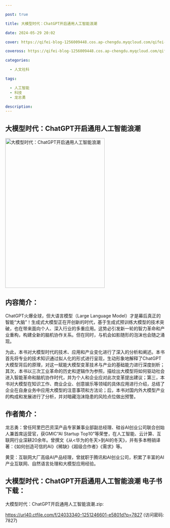 ```yaml
---

post: true

title: 大模型时代：ChatGPT开启通用人工智能浪潮

date: 2024-05-29 20:02

cover: https://qifei-blog-1256009448.cos.ap-chengdu.myqcloud.com/qifei-blog/64f0a28b661c6c8e5417bd15.jpg

coveross: https://qifei-blog-1256009448.cos.ap-chengdu.myqcloud.com/qifei-blog/64f0a28b661c6c8e5417bd15.jpg

categories:

  - 人文社科

tags:

  - 人工智能
  - 科技
  - 龙志勇

description:
---
```


## 大模型时代：ChatGPT开启通用人工智能浪潮
<img alt="大模型时代：ChatGPT开启通用人工智能浪潮 " class="aligncenter loading" data-was-processed="true" decoding="async" fetchpriority="high" height="471" src="https://qifei-blog-1256009448.cos.ap-chengdu.myqcloud.com/qifei-blog/64f0a28b661c6c8e5417bd15.jpg " style="cursor: zoom-in;" width="314"/>

## 内容简介：

ChatGPT火爆全球，但大语言模型（Large Language Model）才是幕后真正的智能“大脑”！生成式大模型正在开创新的时代，基于生成式预训练大模型的技术突破，也在带来面向个人、深入行业的多重应用。这势必引发新一轮的智力革命和产业重构，构建全新的脑机协作关系。但在同时，与机会如影随形的泡沫也会随之涌现。

为此，本书对大模型时代的技术、应用和产业变化进行了深入的分析和阐述。本书首先将专业的技术知识通过拟人化的形式进行呈现，生动形象地解释了ChatGPT大模型背后的原理，对这一赋能大模型变革技术与产业的基础能力进行深度剖析；其次，本书以三次工业革命的历史和逻辑作为参照，描绘出大模型将如何驱动社会进入智能革命和脑机协作时代，并为个人和企业应对此次变革提出建议；第三，本书对大模型在知识工作、商业企业、创意娱乐等领域的具体应用进行介绍，总结了企业在自身业务中应用大模型的注意事项和方法论；后，本书对国内外大模型产业的构成和发展进行了分析，并对暗藏泡沫隐患的风险点位做出预警。

## 作者简介：

龙志勇：曾任阿里巴巴资深产品专家兼事业部副总经理、硅谷AI创业公司联合创始人兼首席运营官，获GMIC“AI Startup Top10”等荣誉，在人工智能、云计算、互联网行业深耕20余年。曾撰文《从&lt;华为的冬天&gt;到AI的冬天》，并有多本畅销译著：《如何创造可信的AI》《稀缺》《超级合作者》《需求》等。

黄雯：互联网大厂高级AI产品经理，曾就职于腾讯和AI创业公司，积累了丰富的AI产业互联网、自然语言处理和大模型应用经验。

## 大模型时代：ChatGPT开启通用人工智能浪潮 电子书下载：

大模型时代：ChatGPT开启通用人工智能浪潮.zip: 

https://url40.ctfile.com/f/24033340-1251246601-e5801d?p=7827 (访问密码: 7827)

